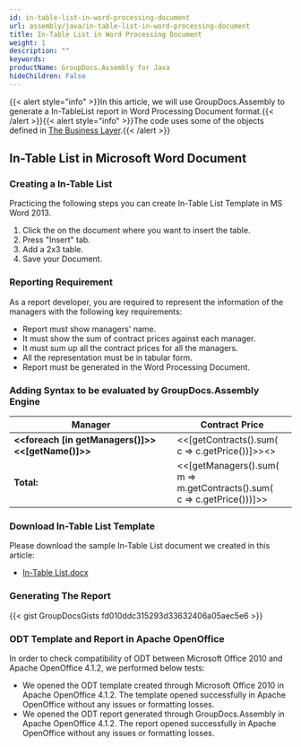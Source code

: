```yaml
---
id: in-table-list-in-word-processing-document
url: assembly/java/in-table-list-in-word-processing-document
title: In-Table List in Word Processing Document
weight: 1
description: ""
keywords: 
productName: GroupDocs.Assembly for Java
hideChildren: False
---
```

{{< alert style="info" >}}In this article, we will use GroupDocs.Assembly to generate a In-TableList report in Word Processing Document format.{{< /alert >}}{{< alert style="info" >}}The code uses some of the objects defined in [The Business Layer](https://docs.groupdocs.com/assembly/java/the-business-layer/).{{< /alert >}}

## In-Table List in Microsoft Word Document

### Creating a In-Table List

Practicing the following steps you can create In-Table List Template in MS Word 2013.

1.  Click the on the document where you want to insert the table.
2.  Press "Insert" tab.
3.  Add a 2x3 table.
4.  Save your Document.

### Reporting Requirement

As a report developer, you are required to represent the information of the managers with the following key requirements:

*   Report must show managers' name.
*   It must show the sum of contract prices against each manager.
*   It must sum up all the contract prices for all the managers.
*   All the representation must be in tabular form.
*   Report must be generated in the Word Processing Document.

### Adding Syntax to be evaluated by GroupDocs.Assembly Engine

| **Manager**                                       | **Contract Price**                                           |
| ------------------------------------------------- | ------------------------------------------------------------ |
| **<<foreach [in getManagers()]>><<[getName()]>>** | <<[getContracts().sum(<br />  c => c.getPrice())]>><</foreach>> |
| **Total:**                                        | <<[getManagers().sum(<br />  m => m.getContracts().sum(<br />    c => c.getPrice()))]>> |

### Download In-Table List Template

Please download the sample In-Table List document we created in this article:

*   [In-Table List.docx](https://github.com/groupdocs-assembly/GroupDocs.Assembly-for-Java/blob/master/Examples/GroupDocs.Assembly.Examples.Java/Data/Storage/Word%20Templates/In-Table%20List.docx?raw=true)

### Generating The Report

{{< gist GroupDocsGists fd010ddc315293d33632406a05aec5e6 >}}

### ODT Template and Report in Apache OpenOffice

In order to check compatibility of ODT between Microsoft Office 2010 and Apache OpenOffice 4.1.2, we performed below tests:

*   We opened the ODT template created through Microsoft Office 2010 in Apache OpenOffice 4.1.2. The template opened successfully in Apache OpenOffice without any issues or formatting losses.
*   We opened the ODT report generated through GroupDocs.Assembly in Apache OpenOffice 4.1.2. The report opened successfully in Apache OpenOffice without any issues or formatting losses.

